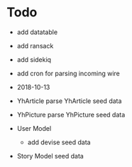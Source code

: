 # Todo

- add datatable
- add ransack
- add sidekiq
- add cron for parsing incoming wire

- 2018-10-13
 - YhArticle
    parse YhArticle
    seed data
 - YhPicture
    parse YhPicture
    seed data

 - User Model
    - add devise
    seed data

 - Story Model
    seed data
